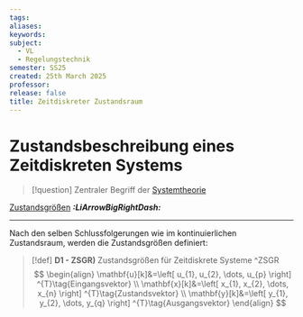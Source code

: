 ```yaml
---
tags: 
aliases: 
keywords: 
subject:
  - VL
  - Regelungstechnik
semester: SS25
created: 25th March 2025
professor: 
release: false
title: Zeitdiskreter Zustandsraum
---
```


# Zustandsbeschreibung eines Zeitdiskreten Systems

> [!question] Zentraler Begriff der [Systemtheorie]({MOC}%20Systemtheorie.md)

[Zustandsgrößen](Zustandsgrößen.md) ***:LiArrowBigRightDash:*** 

---

Nach den selben Schlussfolgerungen wie im kontinuierlichen Zustandsraum, werden die Zustandsgrößen definiert:

> [!def] **D1 - ZSGR)** Zustandsgrößen für Zeitdiskrete Systeme ^ZSGR
>  $$
> \begin{align}
> \mathbf{u}[k]&=\left[ u_{1}, u_{2}, \dots, u_{p} \right] ^{T}\tag{Eingangsvektor} \\
> \mathbf{x}[k]&=\left[ x_{1}, x_{2}, \dots, x_{n} \right] ^{T}\tag{Zustandsvektor} \\
> \mathbf{y}[k]&=\left[ y_{1}, y_{2}, \dots, y_{q} \right] ^{T}\tag{Ausgangsvektor}
> \end{align}
> $$
> 